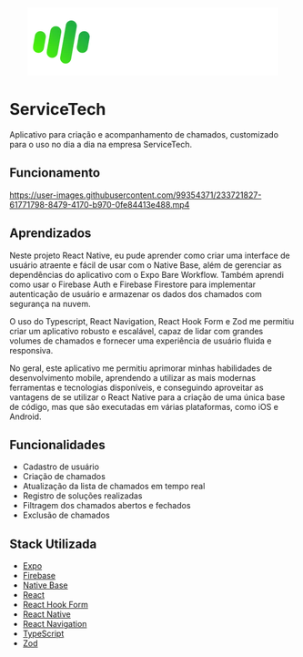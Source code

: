 <div align="center">

[![Logo](./.github/logo_secondary.webp)](https://github.com/felipfr/servicetech)


</div>

# ServiceTech

Aplicativo para criação e acompanhamento de chamados, customizado para o uso no dia a dia na empresa ServiceTech.

## Funcionamento

https://user-images.githubusercontent.com/99354371/233721827-61771798-8479-4170-b970-0fe84413e488.mp4

## Aprendizados

Neste projeto React Native, eu pude aprender como criar uma interface de usuário atraente e fácil de usar com o Native Base, além de gerenciar as dependências do aplicativo com o Expo Bare Workflow. Também aprendi como usar o Firebase Auth e Firebase Firestore para implementar autenticação de usuário e armazenar os dados dos chamados com segurança na nuvem.

O uso do Typescript, React Navigation, React Hook Form e Zod me permitiu criar um aplicativo robusto e escalável, capaz de lidar com grandes volumes de chamados e fornecer uma experiência de usuário fluida e responsiva.

 No geral, este aplicativo me permitiu aprimorar minhas habilidades de desenvolvimento mobile, aprendendo a utilizar as mais modernas ferramentas e tecnologias disponíveis, e conseguindo aproveitar as vantagens de se utilizar o React Native para a criação de uma única base de código, mas que são executadas em várias plataformas, como iOS e Android.

## Funcionalidades

- Cadastro de usuário
- Criação de chamados
- Atualização da lista de chamados em tempo real
- Registro de soluções realizadas
- Filtragem dos chamados abertos e fechados
- Exclusão de chamados

## Stack Utilizada

- [Expo](https://expo.dev)
- [Firebase](https://firebase.google.com)
- [Native Base](https://nativebase.io)
- [React](https://reactjs.org)
- [React Hook Form](https://react-hook-form.com)
- [React Native](https://reactnative.dev)
- [React Navigation](https://reactnavigation.org)
- [TypeScript](https://www.typescriptlang.org)
- [Zod](https://github.com/colinhacks/zod)
  
